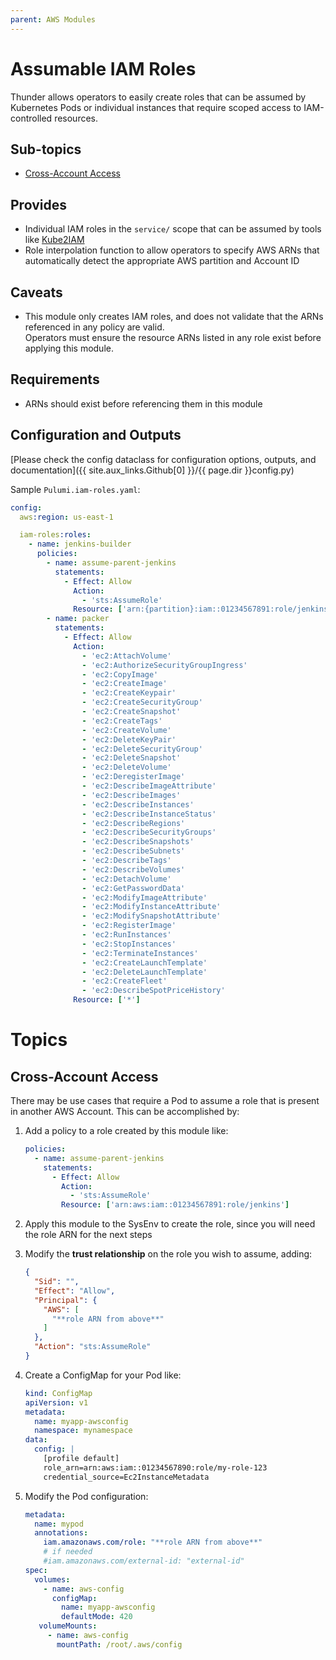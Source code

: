 ```yaml
---
parent: AWS Modules
---
```


# Assumable IAM Roles

Thunder allows operators to easily create roles that can be assumed by Kubernetes Pods or individual instances that
require scoped access to IAM-controlled resources.

## Sub-topics

- [Cross-Account Access](#cross-account-access)

## Provides

- Individual IAM roles in the `service/` scope that can be assumed by tools like [Kube2IAM](../k8s/controllers/README.md#kube2iam)
- Role interpolation function to allow operators to specify AWS ARNs that automatically detect the appropriate AWS partition and Account ID

## Caveats

- This module only creates IAM roles, and does not validate that the ARNs referenced in any policy are valid.  
  Operators must ensure the resource ARNs listed in any role exist before applying this module.

## Requirements

- ARNs should exist before referencing them in this module

## Configuration and Outputs

[Please check the config dataclass for configuration options, outputs, and documentation]({{ site.aux_links.Github[0] }}/{{ page.dir }}config.py)

Sample `Pulumi.iam-roles.yaml`:

```yaml
config:
  aws:region: us-east-1

  iam-roles:roles:
    - name: jenkins-builder
      policies:
        - name: assume-parent-jenkins
          statements:
            - Effect: Allow
              Action:
                - 'sts:AssumeRole'
              Resource: ['arn:{partition}:iam::01234567891:role/jenkins']
        - name: packer
          statements:
            - Effect: Allow
              Action:
                - 'ec2:AttachVolume'
                - 'ec2:AuthorizeSecurityGroupIngress'
                - 'ec2:CopyImage'
                - 'ec2:CreateImage'
                - 'ec2:CreateKeypair'
                - 'ec2:CreateSecurityGroup'
                - 'ec2:CreateSnapshot'
                - 'ec2:CreateTags'
                - 'ec2:CreateVolume'
                - 'ec2:DeleteKeyPair'
                - 'ec2:DeleteSecurityGroup'
                - 'ec2:DeleteSnapshot'
                - 'ec2:DeleteVolume'
                - 'ec2:DeregisterImage'
                - 'ec2:DescribeImageAttribute'
                - 'ec2:DescribeImages'
                - 'ec2:DescribeInstances'
                - 'ec2:DescribeInstanceStatus'
                - 'ec2:DescribeRegions'
                - 'ec2:DescribeSecurityGroups'
                - 'ec2:DescribeSnapshots'
                - 'ec2:DescribeSubnets'
                - 'ec2:DescribeTags'
                - 'ec2:DescribeVolumes'
                - 'ec2:DetachVolume'
                - 'ec2:GetPasswordData'
                - 'ec2:ModifyImageAttribute'
                - 'ec2:ModifyInstanceAttribute'
                - 'ec2:ModifySnapshotAttribute'
                - 'ec2:RegisterImage'
                - 'ec2:RunInstances'
                - 'ec2:StopInstances'
                - 'ec2:TerminateInstances'
                - 'ec2:CreateLaunchTemplate'
                - 'ec2:DeleteLaunchTemplate'
                - 'ec2:CreateFleet'
                - 'ec2:DescribeSpotPriceHistory'
              Resource: ['*']

```

<!-- markdownlint-disable MD025 -->

# Topics

## Cross-Account Access

There may be use cases that require a Pod to assume a role that is present in another AWS Account. This can be
accomplished by:

1. Add a policy to a role created by this module like:

   ```yaml
   policies:
     - name: assume-parent-jenkins
       statements:
         - Effect: Allow
           Action:
             - 'sts:AssumeRole'
           Resource: ['arn:aws:iam::01234567891:role/jenkins']
   ```

2. Apply this module to the SysEnv to create the role, since you will need the role ARN for the next steps
3. Modify the **trust relationship** on the role you wish to assume, adding:

   ```json
   {
     "Sid": "",
     "Effect": "Allow",
     "Principal": {
       "AWS": [
         "**role ARN from above**"
       ]
     },
     "Action": "sts:AssumeRole"
   }
   ```

4. Create a ConfigMap for your Pod like:

   ```yaml
   kind: ConfigMap
   apiVersion: v1
   metadata:
     name: myapp-awsconfig
     namespace: mynamespace
   data:
     config: |
       [profile default]
       role_arn=arn:aws:iam::01234567890:role/my-role-123
       credential_source=Ec2InstanceMetadata
   ```

5. Modify the Pod configuration:

   ```yaml
   metadata:
     name: mypod
     annotations:
       iam.amazonaws.com/role: "**role ARN from above**"
       # if needed
       #iam.amazonaws.com/external-id: "external-id"
   spec:
     volumes:
       - name: aws-config
         configMap:
           name: myapp-awsconfig
           defaultMode: 420
      volumeMounts:
        - name: aws-config
          mountPath: /root/.aws/config
   ```
